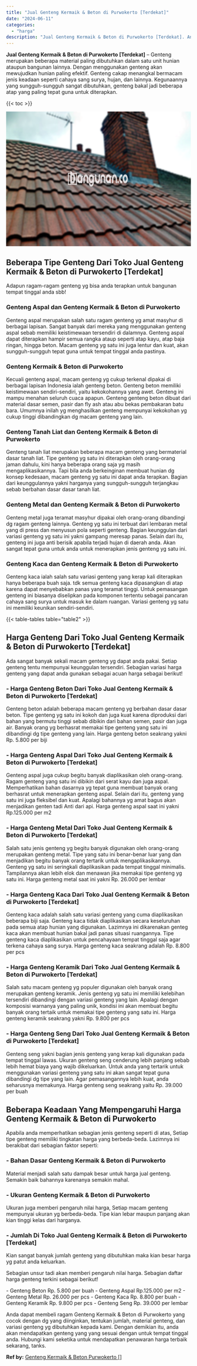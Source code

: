 ```yaml
---
title: "Jual Genteng Kermaik & Beton di Purwokerto [Terdekat]"
date: "2024-06-11"
categories: 
  - "harga"
description: "Jual Genteng Kermaik & Beton di Purwokerto [Terdekat]. Anda dapat membeli ragam Genteng Kermaik & Beton di Purwokerto yang cocok dengan dg yang diinginkan, t..."
---
```


**Jual Genteng Kermaik & Beton di Purwokerto \[Terdekat\]** – Genteng merupakan beberapa material paling dibutuhkan dalam satu unit hunian ataupun bangunan lainnya. Dengan menggunakan genteng akan mewujudkan hunian paling efektif. Genteng cakap menangkal bermacam jenis keadaan seperti cahaya sang surya, hujan, dan lainnya. Kegunaannya yang sungguh-sungguh sangat dibutuhkan, genteng bakal jadi beberapa atap yang paling tepat guna untuk diterapkan.

{{< toc >}}

![Jual Genteng Kermaik & Beton di Purwokerto [Terdekat]](/images/genteng-minimalis-murah24.png)

## Beberapa Tipe Genteng Dari Toko Jual Genteng Kermaik & Beton di Purwokerto \[Terdekat\]

Adapun ragam-ragam genteng yg bisa anda terapkan untuk bangunan tempat tinggal anda sbb!

### Genteng Aspal dan Genteng Kermaik & Beton di Purwokerto

Genteng aspal merupakan salah satu ragam genteng yg amat masyhur di berbagai lapisan. Sangat banyak dari mereka yang menggunakan genteng aspal sebab memiliki keistimewaan tersendiri di dalamnya. Genteng aspal dapat diterapkan hampir semua rangka ataup seperti atap kayu, atap baja ringan, hingga beton. Macam genteng yg satu ini juga lentur dan kuat, akan sungguh-sungguh tepat guna untuk tempat tinggal anda pastinya.

### Genteng Kermaik & Beton di Purwokerto

Kecuali genteng aspal, macam genteng yg cukup terkenal dipakai di berbagai lapisan Indonesia ialah genteng beton. Genteng beton memiliki keistimewaan sendiri-sendiri, yaitu kekokohannya yang awet. Genteng ini mampu menahan seluruh cuaca apapun. Genteng genteng beton dibuat dari material dasar semen, pasir dan fly ash atau abu bekas pembakaran batu bara. Umumnya inilah yg menghasilkan genteng mempunyai kekokohan yg cukup tinggi dibandingkan dg macam genteng yang lain.

### Genteng Tanah Liat dan Genteng Kermaik & Beton di Purwokerto

Genteng tanah liat merupakan beberapa macam genteng yang bermaterial dasar tanah liat. Tipe genteng yg satu ini diterapkan oleh orang-orang jaman dahulu, kini hanya beberapa orang saja yg masih mengaplikasikannya. Tapi bila anda berkeinginan membuat hunian dg konsep kedesaan, macam genteng yg satu ini dapat anda terapkan. Bagian dari keunggulannya yakni harganya yang sungguh-sungguh terjangkau sebab berbahan dasar dasar tanah liat.

### Genteng Metal dan Genteng Kermaik & Beton di Purwokerto

Genteng metal juga teramat masyhur dipakai oleh orang-orang dibandingi dg ragam genteng lainnya. Genteng yg satu ini terbuat dari lembaran metal yang di press dan menyusun pola seperti genteng. Bagian keunggulan dari variasi genteng yg satu ini yakni gampang meresap panas. Selain dari itu, genteng ini juga anti berisik apabila terjadi hujan di daerah anda. Akan sangat tepat guna untuk anda untuk menerapkan jenis genteng yg satu ini.

### Genteng Kaca dan Genteng Kermaik & Beton di Purwokerto

Genteng kaca ialah salah satu variasi genteng yang kerap kali diterapkan hanya beberapa buah saja. tdk semua genteng kaca dipasangkan di atap karena dapat menyebabkan panas yang teramat tinggi. Untuk pemasangan genteng ini biasanya diselipkan pada komponen tertentu sebagai pancaran cahaya sang surya untuk masuk ke dalam ruangan. Variasi genteng yg satu ini memiliki keunikan sendiri-sendiri.

{{< table-tables table="table2" >}}

## Harga Genteng Dari Toko Jual Genteng Kermaik & Beton di Purwokerto \[Terdekat\]

Ada sangat banyak sekali macam genteng yg dapat anda pakai. Setiap genteng tentu mempunyai keunggulan tersendiri. Sebagian variasi harga genteng yang dapat anda gunakan sebagai acuan harga sebagai berikut!

### \- Harga Genteng Beton Dari Toko Jual Genteng Kermaik & Beton di Purwokerto \[Terdekat\]

Genteng beton adalah beberapa macam genteng yg berbahan dasar dasar beton. Tipe genteng yg satu ini kokoh dan juga kuat karena diproduksi dari bahan yang bermutu tinggi sebab dibikin dari bahan semen, pasir dan juga air. Banyak orang yg berhasrat memakai tipe genteng yang satu ini dibandingi dg tipe genteng yang lain. Harga genteng beton seakrang yakni Rp. 5.800 per biji

### \- Harga Genteng Aspal Dari Toko Jual Genteng Kermaik & Beton di Purwokerto \[Terdekat\]

Genteng aspal juga cukup begitu banyak diaplikasikan oleh orang-orang. Ragam genteng yang satu ini dibikin dari serat kayu dan juga aspal. Memperhatikan bahan dasarnya yg tepat guna membuat banyak orang berhasrat untuk menerapkan genteng aspal. Selain dari itu, genteng yang satu ini juga fleksibel dan kuat. Apalagi bahannya yg amat bagus akan menjadikan genten tadi Anti dari api. Harga genteng aspal saat ini yakni Rp.125.000 per m2

### \- Harga Genteng Metal Dari Toko Jual Genteng Kermaik & Beton di Purwokerto \[Terdekat\]

Salah satu jenis genteng yg begitu banyak digunakan oleh orang-orang merupakan genteng metal. Tipe yang satu ini benar-benar luar yang dan menjadikan begitu banyak orang tertarik untuk mengaplikasikannya. Genteng yg satu ini seringkali diaplikasikan pada tempat tinggal minimalis. Tampilannya akan lebih elok dan menawan jika memakai tipe genteng yg satu ini. Harga genteng metal saat ini yakni Rp. 26.000 per lembar

### \- Harga Genteng Kaca Dari Toko Jual Genteng Kermaik & Beton di Purwokerto \[Terdekat\]

Genteng kaca adalah salah satu variasi genteng yang cuma diaplikasikan beberapa biji saja. Genteng kaca tidak diaplikasikan secara keseluruhan pada semua atap hunian yang digunakan. Lazimnya ini dikarenakan genteg kaca akan membuat hunian bakal jadi panas situasi ruangannya. Tipe genteng kaca diaplikasikan untuk pencahayaan tempat tinggal saja agar terkena cahaya sang surya. Harga genteng kaca seakrang adalah Rp. 8.800 per pcs

### \- Harga Genteng Keramik Dari Toko Jual Genteng Kermaik & Beton di Purwokerto \[Terdekat\]

Salah satu macam genteng yg populer digunakan oleh banyak orang merupakan genteng keramik. Jenis genteng yg satu ini memiliki kelebihan tersendiri dibandingi dengan variasi genteng yang lain. Apalagi dengan komposisi warnanya yang paling unik, kondisi ini akan membuat begitu banyak orang tertaik untuk memakai tipe genteng yang satu ini. Harga genteng keramik seakrang yakni Rp. 9.800 per pcs

### \- Harga Genteng Seng Dari Toko Jual Genteng Kermaik & Beton di Purwokerto \[Terdekat\]

Genteng seng yakni bagian jenis genteng yang kerap kali digunakan pada tempat tinggal lawas. Ukuran genteng seng cenderung lebih panjang sebab lebih hemat biaya yang wajib dikeluarkan. Untuk anda yang tertarik untuk menggunakan variasi genteng yang satu ini akan sangat tepat guna dibandingi dg tipe yang lain. Agar pemasangannya lebih kuat, anda seharusnya memakunya. Harga genteng seng seakrang yaitu Rp. 39.000 per buah

## Beberapa Keadaan Yang Mempengaruhi Harga Genteng Kermaik & Beton di Purwokerto

Apabila anda memperhatikan sebagian jenis genteng seperti di atas, Setiap tipe genteng memiliki tingkatan harga yang berbeda-beda. Lazimnya ini berakibat dari sebagian faktor seperti:

### \- Bahan Dasar Genteng Kermaik & Beton di Purwokerto

Material menjadi salah satu dampak besar untuk harga jual genteng. Semakin baik bahannya karenanya semakin mahal.

### \- Ukuran Genteng Kermaik & Beton di Purwokerto

Ukuran juga memberi pengaruh nilai harga, Setiap macam genteng mempunyai ukuran yg berbeda-beda. Tipe kian lebar maupun panjang akan kian tinggi kelas dari harganya.

### \- Jumlah Di Toko Jual Genteng Kermaik & Beton di Purwokerto \[Terdekat\]

Kian sangat banyak jumlah genteng yang dibutuhkan maka kian besar harga yg patut anda keluarkan.

Sebagian unsur tadi akan memberi pengaruh nilai harga. Sebagian daftar harga genteng terkini sebagai berikut!

\- Genteng Beton Rp. 5.800 per buah - Genteng Aspal Rp.125.000 per m2 - Genteng Metal Rp. 26.000 per pcs - Genteng Kaca Rp. 8.800 per buah - Genteng Keramik Rp. 9.800 per pcs - Genteng Seng Rp. 39.000 per lembar

Anda dapat membeli ragam Genteng Kermaik & Beton di Purwokerto yang cocok dengan dg yang diinginkan, tentukan jumlah, material genteng, dan variasi genteng yg dibutuhkan kepada kami. Dengan demikian itu, anda akan mendapatkan genteng yang yang sesuai dengan untuk tempat tinggal anda. Hubungi kami seketika untuk mendapatkan penawaran harga terbaik sekarang, tanks.

**Ref by:**  [Genteng Kermaik & Beton  Purwokerto []](https://id.wikipedia.org/wiki/Genteng)
